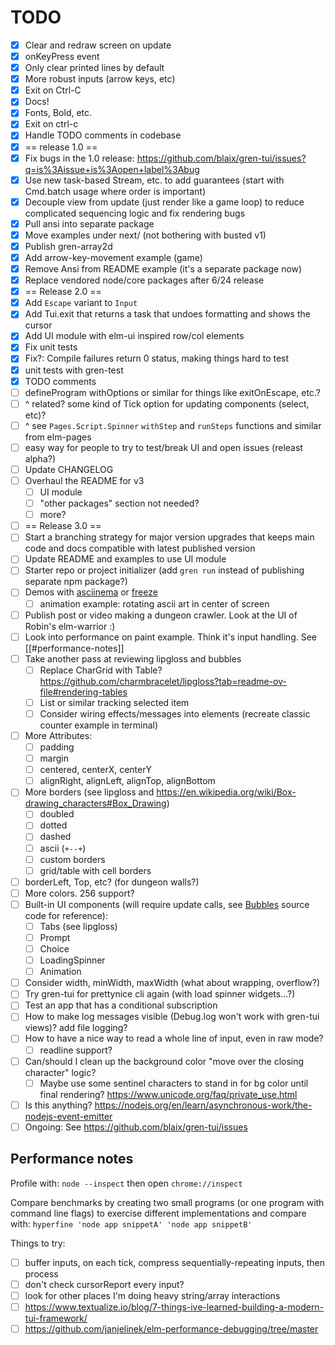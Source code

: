 # TODO
 
* [X] Clear and redraw screen on update
* [X] onKeyPress event
* [X] Only clear printed lines by default
* [X] More robust inputs (arrow keys, etc)
* [X] Exit on Ctrl-C
* [X] Docs!
* [X] Fonts, Bold, etc.
* [X] Exit on ctrl-c
* [X] Handle TODO comments in codebase
* [X] == release 1.0 ==
* [X] Fix bugs in the 1.0 release: https://github.com/blaix/gren-tui/issues?q=is%3Aissue+is%3Aopen+label%3Abug
* [X] Use new task-based Stream, etc. to add guarantees (start with Cmd.batch usage where order is important)
* [X] Decouple view from update (just render like a game loop) to reduce complicated sequencing logic and fix rendering bugs
* [X] Pull ansi into separate package
* [X] Move examples under next/ (not bothering with busted v1)
* [X] Publish gren-array2d
* [X] Add arrow-key-movement example (game)
* [X] Remove Ansi from README example (it's a separate package now)
* [X] Replace vendored node/core packages after 6/24 release
* [X] == Release 2.0 ==
* [X] Add `Escape` variant to `Input`
* [X] Add Tui.exit that returns a task that undoes formatting and shows the cursor
* [X] Add UI module with elm-ui inspired row/col elements
* [X] Fix unit tests
* [X] Fix?: Compile failures return 0 status, making things hard to test
* [X] unit tests with gren-test
* [X] TODO comments
* [ ] defineProgram withOptions or similar for things like exitOnEscape, etc.?
* [ ] ^ related? some kind of Tick option for updating components (select, etc)?
* [ ] ^ see `Pages.Script.Spinner` `withStep` and `runSteps` functions and similar from elm-pages
* [ ] easy way for people to try to test/break UI and open issues (releast alpha?)
* [ ] Update CHANGELOG
* [ ] Overhaul the README for v3
    * [ ] UI module
    * [ ] "other packages" section not needed?
    * [ ] more?
* [ ] == Release 3.0 ==
* [ ] Start a branching strategy for major version upgrades that keeps main code and docs compatible with latest published version
* [ ] Update README and examples to use UI module
* [ ] Starter repo or project initializer (add `gren run` instead of publishing separate npm package?)
* [ ] Demos with [asciinema][2] or [freeze][3]
  * [ ] animation example: rotating ascii art in center of screen
* [ ] Publish post or video making a dungeon crawler. Look at the UI of Robin's elm-warrior :)
* [ ] Look into performance on paint example. Think it's input handling. See [[#performance-notes]]
* [ ] Take another pass at reviewing lipgloss and bubbles
    * [ ] Replace CharGrid with Table? https://github.com/charmbracelet/lipgloss?tab=readme-ov-file#rendering-tables
    * [ ] List or similar tracking selected item
    * [ ] Consider wiring effects/messages into elements (recreate classic counter example in terminal)
* [ ] More Attributes:
    * [ ] padding
    * [ ] margin
    * [ ] centered, centerX, centerY
    * [ ] alignRight, alignLeft, alignTop, alignBottom
* [ ] More borders (see lipgloss and https://en.wikipedia.org/wiki/Box-drawing_characters#Box_Drawing)
    * [ ] doubled
    * [ ] dotted
    * [ ] dashed
    * [ ] ascii (`+--+`)
    * [ ] custom borders
    * [ ] grid/table with cell borders
* [ ] borderLeft, Top, etc? (for dungeon walls?)
* [ ] More colors. 256 support?
* [ ] Built-in UI components (will require update calls, see [Bubbles][1] source code for reference):
    * [ ] Tabs (see lipgloss)
    * [ ] Prompt
    * [ ] Choice
    * [ ] LoadingSpinner
    * [ ] Animation
* [ ] Consider width, minWidth, maxWidth (what about wrapping, overflow?)
* [ ] Try gren-tui for prettynice cli again (with load spinner widgets...?)
* [ ] Test an app that has a conditional subscription
* [ ] How to make log messages visible (Debug.log won't work with gren-tui views)? add file logging?
* [ ] How to have a nice way to read a whole line of input, even in raw mode?
    * [ ] readline support?
* [ ] Can/should I clean up the background color "move over the closing character" logic?
   * [ ] Maybe use some sentinel characters to stand in for bg color until final rendering? https://www.unicode.org/faq/private_use.html
* [ ] Is this anything? https://nodejs.org/en/learn/asynchronous-work/the-nodejs-event-emitter
* [ ] Ongoing: See https://github.com/blaix/gren-tui/issues

## Performance notes

Profile with: `node --inspect` then open `chrome://inspect`

Compare benchmarks by creating two small programs (or one program with command line flags) to exercise different implementations and compare with:
`hyperfine 'node app snippetA' 'node app snippetB'`

Things to try:

* [ ] buffer inputs, on each tick, compress sequentially-repeating inputs, then process
* [ ] don't check cursorReport every input?
* [ ] look for other places I'm doing heavy string/array interactions
* [ ] https://www.textualize.io/blog/7-things-ive-learned-building-a-modern-tui-framework/
* [ ] https://github.com/janjelinek/elm-performance-debugging/tree/master

[1]: https://github.com/charmbracelet/bubbles
[2]: https://docs.asciinema.org/getting-started/
[3]: https://github.com/charmbracelet/freeze

